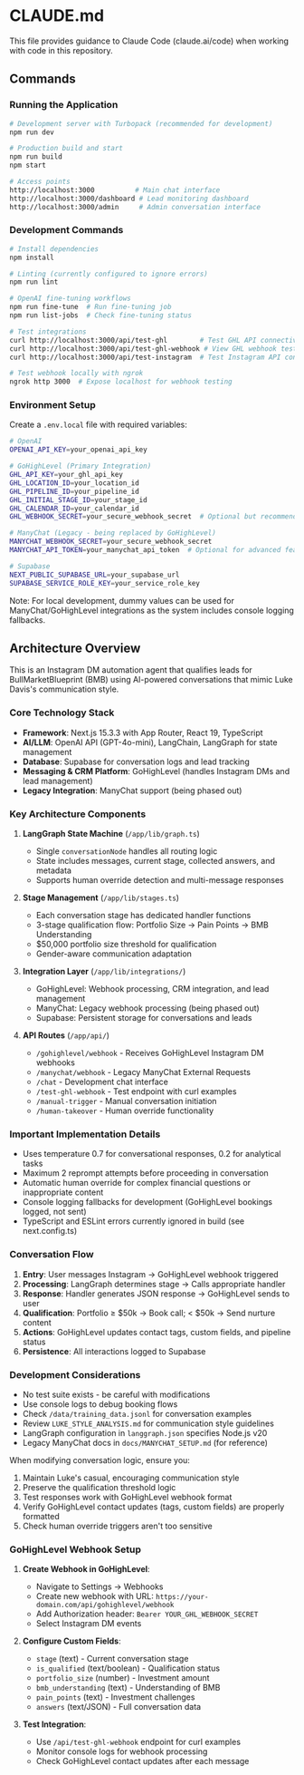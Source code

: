 # CLAUDE.md

This file provides guidance to Claude Code (claude.ai/code) when working with code in this repository.

## Commands

### Running the Application

```bash
# Development server with Turbopack (recommended for development)
npm run dev

# Production build and start
npm run build
npm start

# Access points
http://localhost:3000          # Main chat interface
http://localhost:3000/dashboard # Lead monitoring dashboard
http://localhost:3000/admin     # Admin conversation interface
```

### Development Commands

```bash
# Install dependencies
npm install

# Linting (currently configured to ignore errors)
npm run lint

# OpenAI fine-tuning workflows
npm run fine-tune  # Run fine-tuning job
npm run list-jobs  # Check fine-tuning status

# Test integrations
curl http://localhost:3000/api/test-ghl        # Test GHL API connectivity
curl http://localhost:3000/api/test-ghl-webhook # View GHL webhook test instructions
curl http://localhost:3000/api/test-instagram  # Test Instagram API connectivity

# Test webhook locally with ngrok
ngrok http 3000  # Expose localhost for webhook testing
```

### Environment Setup

Create a `.env.local` file with required variables:

```bash
# OpenAI
OPENAI_API_KEY=your_openai_api_key

# GoHighLevel (Primary Integration)
GHL_API_KEY=your_ghl_api_key
GHL_LOCATION_ID=your_location_id
GHL_PIPELINE_ID=your_pipeline_id
GHL_INITIAL_STAGE_ID=your_stage_id
GHL_CALENDAR_ID=your_calendar_id
GHL_WEBHOOK_SECRET=your_secure_webhook_secret  # Optional but recommended

# ManyChat (Legacy - being replaced by GoHighLevel)
MANYCHAT_WEBHOOK_SECRET=your_secure_webhook_secret
MANYCHAT_API_TOKEN=your_manychat_api_token  # Optional for advanced features

# Supabase
NEXT_PUBLIC_SUPABASE_URL=your_supabase_url
SUPABASE_SERVICE_ROLE_KEY=your_service_role_key
```

Note: For local development, dummy values can be used for ManyChat/GoHighLevel integrations as the system includes console logging fallbacks.

## Architecture Overview

This is an Instagram DM automation agent that qualifies leads for BullMarketBlueprint (BMB) using AI-powered conversations that mimic Luke Davis's communication style.

### Core Technology Stack

- **Framework**: Next.js 15.3.3 with App Router, React 19, TypeScript
- **AI/LLM**: OpenAI API (GPT-4o-mini), LangChain, LangGraph for state management
- **Database**: Supabase for conversation logs and lead tracking
- **Messaging & CRM Platform**: GoHighLevel (handles Instagram DMs and lead management)
- **Legacy Integration**: ManyChat support (being phased out)

### Key Architecture Components

1. **LangGraph State Machine** (`/app/lib/graph.ts`)
   - Single `conversationNode` handles all routing logic
   - State includes messages, current stage, collected answers, and metadata
   - Supports human override detection and multi-message responses

2. **Stage Management** (`/app/lib/stages.ts`)
   - Each conversation stage has dedicated handler functions
   - 3-stage qualification flow: Portfolio Size → Pain Points → BMB Understanding
   - $50,000 portfolio size threshold for qualification
   - Gender-aware communication adaptation

3. **Integration Layer** (`/app/lib/integrations/`)
   - GoHighLevel: Webhook processing, CRM integration, and lead management
   - ManyChat: Legacy webhook processing (being phased out)
   - Supabase: Persistent storage for conversations and leads

4. **API Routes** (`/app/api/`)
   - `/gohighlevel/webhook` - Receives GoHighLevel Instagram DM webhooks
   - `/manychat/webhook` - Legacy ManyChat External Requests
   - `/chat` - Development chat interface
   - `/test-ghl-webhook` - Test endpoint with curl examples
   - `/manual-trigger` - Manual conversation initiation
   - `/human-takeover` - Human override functionality

### Important Implementation Details

- Uses temperature 0.7 for conversational responses, 0.2 for analytical tasks
- Maximum 2 reprompt attempts before proceeding in conversation
- Automatic human override for complex financial questions or inappropriate content
- Console logging fallbacks for development (GoHighLevel bookings logged, not sent)
- TypeScript and ESLint errors currently ignored in build (see next.config.ts)

### Conversation Flow

1. **Entry**: User messages Instagram → GoHighLevel webhook triggered
2. **Processing**: LangGraph determines stage → Calls appropriate handler
3. **Response**: Handler generates JSON response → GoHighLevel sends to user
4. **Qualification**: Portfolio ≥ $50k → Book call; < $50k → Send nurture content
5. **Actions**: GoHighLevel updates contact tags, custom fields, and pipeline status
6. **Persistence**: All interactions logged to Supabase

### Development Considerations

- No test suite exists - be careful with modifications
- Use console logs to debug booking flows
- Check `/data/training_data.jsonl` for conversation examples
- Review `LUKE_STYLE_ANALYSIS.md` for communication style guidelines
- LangGraph configuration in `langgraph.json` specifies Node.js v20
- Legacy ManyChat docs in `docs/MANYCHAT_SETUP.md` (for reference)

When modifying conversation logic, ensure you:
1. Maintain Luke's casual, encouraging communication style
2. Preserve the qualification threshold logic
3. Test responses work with GoHighLevel webhook format
4. Verify GoHighLevel contact updates (tags, custom fields) are properly formatted
5. Check human override triggers aren't too sensitive

### GoHighLevel Webhook Setup

1. **Create Webhook in GoHighLevel**:
   - Navigate to Settings → Webhooks
   - Create new webhook with URL: `https://your-domain.com/api/gohighlevel/webhook`
   - Add Authorization header: `Bearer YOUR_GHL_WEBHOOK_SECRET`
   - Select Instagram DM events

2. **Configure Custom Fields**:
   - `stage` (text) - Current conversation stage
   - `is_qualified` (text/boolean) - Qualification status
   - `portfolio_size` (number) - Investment amount
   - `bmb_understanding` (text) - Understanding of BMB
   - `pain_points` (text) - Investment challenges
   - `answers` (text/JSON) - Full conversation data

3. **Test Integration**:
   - Use `/api/test-ghl-webhook` endpoint for curl examples
   - Monitor console logs for webhook processing
   - Check GoHighLevel contact updates after each message